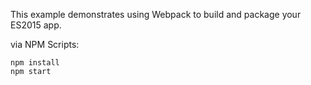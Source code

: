 This example demonstrates using Webpack to build and package your ES2015 app.

via NPM Scripts:

```
npm install
npm start
```

